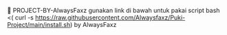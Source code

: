 💸 PROJECT-BY-AlwaysFaxz
gunakan link di bawah untuk pakai script
bash <( curl -s https://raw.githubusercontent.com/Alwaysfaxz/Puki-Project/main/install.sh) 
by AlwaysFaxz
